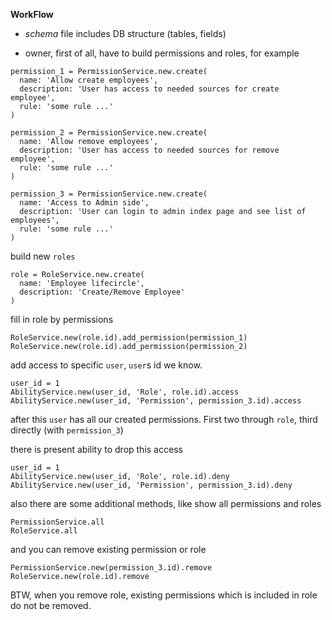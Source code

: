 **WorkFlow**

- *schema* file includes DB structure (tables, fields)

- owner, first of all, have to build permissions and roles, for example

```
permission_1 = PermissionService.new.create(
  name: 'Allow create employees',
  description: 'User has access to needed sources for create employee',
  rule: 'some rule ...'
)

permission_2 = PermissionService.new.create(
  name: 'Allow remove employees',
  description: 'User has access to needed sources for remove employee',
  rule: 'some rule ...'
)

permission_3 = PermissionService.new.create(
  name: 'Access to Admin side',
  description: 'User can login to admin index page and see list of employees',
  rule: 'some rule ...'
)

```

build new `roles`

```
role = RoleService.new.create(
  name: 'Employee lifecircle',
  description: 'Create/Remove Employee'
)
```

fill in role by permissions

```
RoleService.new(role.id).add_permission(permission_1)
RoleService.new(role.id).add_permission(permission_2)
```

add access to specific `user`, `user`s id we know.

```
user_id = 1
AbilityService.new(user_id, 'Role', role.id).access
AbilityService.new(user_id, 'Permission', permission_3.id).access
```

after this `user` has all our created permissions. First two through `role`, third directly (with `permission_3`)

there is present ability to drop this access

```
user_id = 1
AbilityService.new(user_id, 'Role', role.id).deny
AbilityService.new(user_id, 'Permission', permission_3.id).deny
```
also there are some additional methods, like show all permissions and roles

```
PermissionService.all
RoleService.all
```
and you can remove existing permission or role

```
PermissionService.new(permission_3.id).remove
RoleService.new(role.id).remove
```
BTW, when you remove role, existing permissions which is included in role do not be removed.
